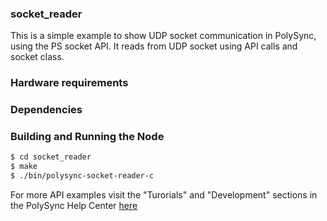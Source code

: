 ### socket_reader
This is a simple example to show UDP socket communication in PolySync, using the PS socket API.
It reads from UDP socket using API calls and socket class.

### Hardware requirements

### Dependencies

### Building and Running the Node
```bash
$ cd socket_reader
$ make
$ ./bin/polysync-socket-reader-c 
```

For more API examples visit the "Turorials" and "Development" sections in the PolySync Help Center [here](https://help.polysync.io/articles/)
